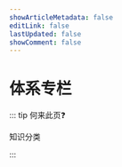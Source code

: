```yaml
---
showArticleMetadata: false
editLink: false
lastUpdated: false
showComment: false
---
```


# 体系专栏

::: tip 何来此页❓

知识分类


:::
